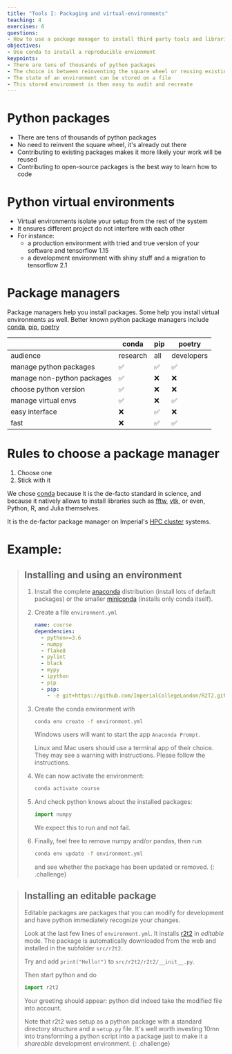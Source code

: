 ```yaml
---
title: "Tools I: Packaging and virtual-environments"
teaching: 4
exercises: 6
questions:
- How to use a package manager to install third party tools and libraries
objectives:
- Use conda to install a reproducible envionment
keypoints:
- There are tens of thousands of python packages
- The choice is between reinventing the square wheel or reusing existing work
- The state of an environment can be stored on a file
- This stored environment is then easy to audit and recreate
---
```


# Python packages

- There are tens of thousands of python packages
- No need to reinvent the square wheel, it's  already out there
- Contributing to existing packages makes it more likely your work will be
  reused
- Contributing to open-source packages is the best way to learn how to code

# Python virtual environments

* Virtual environments isolate your setup from the rest of the system
* It ensures different project do not interfere with each other
* For instance:
  * a production environment with tried and true version of your software and
    tensorflow 1.15
  * a development environment with shiny stuff and a migration to tensorflow 2.1

# Package managers

Package managers help you install packages. Some help you install virtual environments
as well. Better known python package managers include
[conda](https://docs.conda.io/en/latest/), [pip](www.pip.org), [poetry]()

|                           | conda    | pip | poetry     |
|---------------------------|----------|-----|------------|
|audience                   | research | all | developers |
|manage python packages     | ✅       |  ✅ | ✅         |
|manage non-python packages | ✅       | ❌  | ❌         |
|choose python version      | ✅       | ❌  | ❌         |
|manage virtual envs        | ✅       | ❌  | ✅         |
|easy interface             | ❌       | ✅  | ❌         |
|fast                       | ❌       | ✅  | ✅         |


# Rules to choose a package manager

1. Choose one
1. Stick with it

We chose [conda](https://docs.conda.io/en/latest/) because it is the de-facto
standard in science, and because it natively allows to install libraries such as
[fftw](https://anaconda.org/conda-forge/fftw),
[vtk](https://anaconda.org/conda-forge/vtk), or even, Python, R, and Julia themselves.

It is the de-factor package manager on Imperial's [HPC
cluster](https://www.imperial.ac.uk/admin-services/ict/self-service/research-support/rcs/support/applications/conda/)
systems.

# Example:

> ## Installing and using an environment
>
> 1. Install the complete [anaconda](https://docs.anaconda.com/anaconda/install/)
>   distribution (install lots of default packages) or the smaller
>   [miniconda](https://docs.conda.io/projects/conda/en/latest/user-guide/install/)
>   (installs only conda itself).
>
> 1. Create a file `environment.yml`
>
>    ```yaml
>    name: course
>    dependencies:
>      - python>=3.6
>      - numpy
>      - flake8
>      - pylint
>      - black
>      - mypy
>      - ipython
>      - pip
>      - pip:
>        - -e git+https://github.com/ImperialCollegeLondon/R2T2.git#egg=r2t2
>    ```
>
> 1. Create the conda environment with
>
>    ```bash
>    conda env create -f environment.yml
>    ```
>
>    Windows users will want to start the app `Anaconda Prompt`.
>
>    Linux and Mac users should use a terminal app of their choice. They may see a
>    warning with instructions. Please follow the instructions.
>
> 1. We can now activate the environment:
>
>    ```bash
>    conda activate course
>    ```
> 1. And check python knows about the installed packages:
>
>    ```python
>    import numpy
>    ```
>
>    We expect this to run and not fail.
> 1. Finally, feel free to remove numpy and/or pandas, then run
>
>    ```bash
>    conda env update -f environment.yml
>    ```
>
>     and see whether the package has been updated or removed.
{: .challenge}


> ## Installing an editable package
>
> Editable packages are packages that you can modify for development and have python
> immediately recognize your changes.
>
> Look at the last few lines of `environment.yml`. It installs
> [r2t2](https://github.com/ImperialCollegeLondon/R2T2) in *editable* mode. The package
> is automatically downloaded from the web and installed in the subfolder `src/r2t2`.
>
> Try and add `print("Hello!")` to `src/r2t2/r2t2/__init__.py`.
>
> Then start python and do
>
> ```python
> import r2t2
> ```
>
> Your greeting should appear: python did indeed take the modified file into account.
>
> Note that r2t2 was setup as a python package with a standard directory structure and a
> `setup.py` file. It's well worth investing 10mn into transforming a python script into
> a package just to make it a *shareable* development environment.
{: .challenge}
